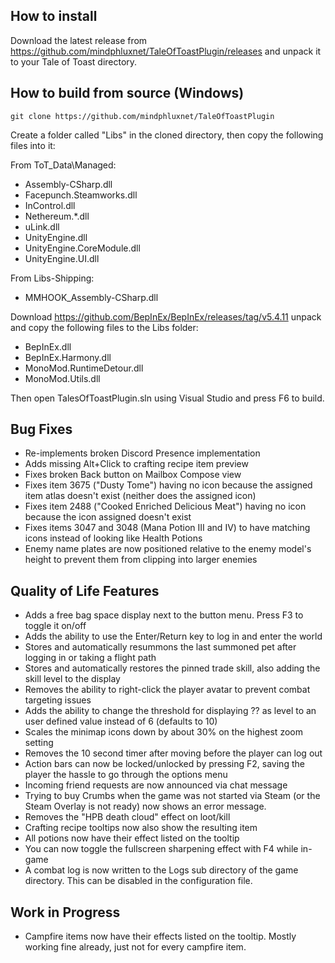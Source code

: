 ﻿## How to install

Download the latest release from https://github.com/mindphluxnet/TaleOfToastPlugin/releases and unpack it to your Tale of Toast directory.

## How to build from source (Windows)

```
git clone https://github.com/mindphluxnet/TaleOfToastPlugin
```

Create a folder called "Libs" in the cloned directory, then copy the following files into it:

From ToT_Data\Managed:

- Assembly-CSharp.dll
- Facepunch.Steamworks.dll
- InControl.dll
- Nethereum.*.dll
- uLink.dll
- UnityEngine.dll
- UnityEngine.CoreModule.dll
- UnityEngine.UI.dll

From Libs-Shipping:

- MMHOOK_Assembly-CSharp.dll

Download https://github.com/BepInEx/BepInEx/releases/tag/v5.4.11 unpack and copy the following files to the Libs folder:

- BepInEx.dll
- BepInEx.Harmony.dll
- MonoMod.RuntimeDetour.dll
- MonoMod.Utils.dll

Then open TalesOfToastPlugin.sln using Visual Studio and press F6 to build.
 
 ## Bug Fixes

* Re-implements broken Discord Presence implementation
* Adds missing Alt+Click to crafting recipe item preview
* Fixes broken Back button on Mailbox Compose view
* Fixes item 3675 ("Dusty Tome") having no icon because the assigned item atlas doesn't exist (neither does the assigned icon)
* Fixes item 2488 ("Cooked Enriched Delicious Meat") having no icon because the icon assigned doesn't exist
* Fixes items 3047 and 3048 (Mana Potion III and IV) to have matching icons instead of looking like Health Potions
* Enemy name plates are now positioned relative to the enemy model's height to prevent them from clipping into larger enemies

## Quality of Life Features

* Adds a free bag space display next to the button menu. Press F3 to toggle it on/off
* Adds the ability to use the Enter/Return key to log in and enter the world
* Stores and automatically resummons the last summoned pet after logging in or taking a flight path
* Stores and automatically restores the pinned trade skill, also adding the skill level to the display
* Removes the ability to right-click the player avatar to prevent combat targeting issues
* Adds the ability to change the threshold for displaying ?? as level to an user defined value instead of 6 (defaults to 10)
* Scales the minimap icons down by about 30% on the highest zoom setting
* Removes the 10 second timer after moving before the player can log out
* Action bars can now be locked/unlocked by pressing F2, saving the player the hassle to go through the options menu
* Incoming friend requests are now announced via chat message
* Trying to buy Crumbs when the game was not started via Steam (or the Steam Overlay is not ready) now shows an error message.
* Removes the "HPB death cloud" effect on loot/kill
* Crafting recipe tooltips now also show the resulting item
* All potions now have their effect listed on the tooltip
* You can now toggle the fullscreen sharpening effect with F4 while in-game
* A combat log is now written to the Logs sub directory of the game directory. This can be disabled in the configuration file.

## Work in Progress

* Campfire items now have their effects listed on the tooltip. Mostly working fine already, just not for every campfire item.
